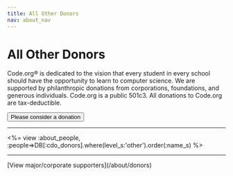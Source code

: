 ```yaml
---
title: All Other Donors
nav: about_nav
---
```

# All Other Donors

Code.org&reg; is dedicated to the vision that every student in every school should have the opportunity to learn to computer science.  We are supported by philanthropic donations from corporations, foundations, and generous individuals.  Code.org is a public 501c3. All donations to Code.org are tax-deductible.

<a href="/donate"><button>Please consider a donation</button></a>

<hr>
<%= view :about_people, :people=>DB[:cdo_donors].where(level_s:'other').order(:name_s) %>

<hr>
[View major/corporate supporters](/about/donors)
